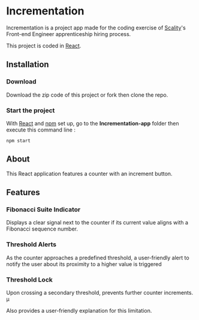 # Incrementation

Incrementation is a project app made for the coding exercise of [Scality](https://www.scality.com/)'s Front-end Engineer apprenticeship hiring process.

This project is coded in [React](https://react.dev/).

## Installation 

### Download

Download the zip code of this project or fork then clone the repo.

### Start the project

With [React](https://react.dev/) and [npm](https://docs.npmjs.com/downloading-and-installing-node-js-and-npm) set up, go to the __Incrementation-app__ folder then execute this command line : 

```shell
npm start
```

## About

This React application features a counter with an increment button.

## Features

### Fibonacci Suite Indicator

Displays a clear signal next to the counter if its current value aligns with a Fibonacci sequence number.

### Threshold Alerts
 
As the counter approaches a predefined threshold, a user-friendly alert to notify the user about its proximity to a higher value is triggered

### Threshold Lock

Upon crossing a secondary threshold, prevents further counter increments. µ

Also provides a user-friendly explanation for this limitation.
